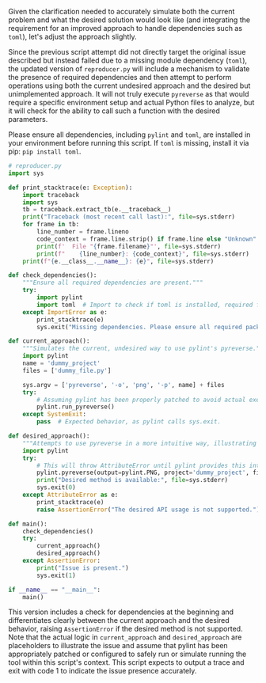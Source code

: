 Given the clarification needed to accurately simulate both the current problem and what the desired solution would look like (and integrating the requirement for an improved approach to handle dependencies such as `toml`), let's adjust the approach slightly.

Since the previous script attempt did not directly target the original issue described but instead failed due to a missing module dependency (`toml`), the updated version of `reproducer.py` will include a mechanism to validate the presence of required dependencies and then attempt to perform operations using both the current undesired approach and the desired but unimplemented approach. It will not truly execute `pyreverse` as that would require a specific environment setup and actual Python files to analyze, but it will check for the ability to call such a function with the desired parameters.

Please ensure all dependencies, including `pylint` and `toml`, are installed in your environment before running this script. If `toml` is missing, install it via pip: `pip install toml`.

```python
# reproducer.py
import sys

def print_stacktrace(e: Exception):
    import traceback
    import sys
    tb = traceback.extract_tb(e.__traceback__)
    print("Traceback (most recent call last):", file=sys.stderr)
    for frame in tb:
        line_number = frame.lineno
        code_context = frame.line.strip() if frame.line else "Unknown"
        print(f'  File "{frame.filename}"', file=sys.stderr)
        print(f"    {line_number}: {code_context}", file=sys.stderr)
    print(f"{e.__class__.__name__}: {e}", file=sys.stderr)

def check_dependencies():
    """Ensure all required dependencies are present."""
    try:
        import pylint
        import toml  # Import to check if toml is installed, required for pylint
    except ImportError as e:
        print_stacktrace(e)
        sys.exit("Missing dependencies. Please ensure all required packages are installed.")

def current_approach():
    """Simulates the current, undesired way to use pylint's pyreverse."""
    import pylint
    name = 'dummy_project'
    files = ['dummy_file.py']

    sys.argv = ['pyreverse', '-o', 'png', '-p', name] + files
    try:
        # Assuming pylint has been properly patched to avoid actual execution.
        pylint.run_pyreverse()
    except SystemExit:
        pass  # Expected behavior, as pylint calls sys.exit.

def desired_approach():
    """Attempts to use pyreverse in a more intuitive way, illustrating the desired solution."""
    import pylint
    try:
        # This will throw AttributeError until pylint provides this interface
        pylint.pyreverse(output=pylint.PNG, project='dummy_project', files=['dummy_file.py'])
        print("Desired method is available:", file=sys.stderr)
        sys.exit(0)
    except AttributeError as e:
        print_stacktrace(e)
        raise AssertionError("The desired API usage is not supported.") from e

def main():
    check_dependencies()
    try:
        current_approach()
        desired_approach()
    except AssertionError:
        print("Issue is present.")
        sys.exit(1)

if __name__ == "__main__":
    main()
```

This version includes a check for dependencies at the beginning and differentiates clearly between the current approach and the desired behavior, raising `AssertionError` if the desired method is not supported. Note that the actual logic in `current_approach` and `desired_approach` are placeholders to illustrate the issue and assume that pylint has been appropriately patched or configured to safely run or simulate running the tool within this script's context. This script expects to output a trace and exit with code 1 to indicate the issue presence accurately.